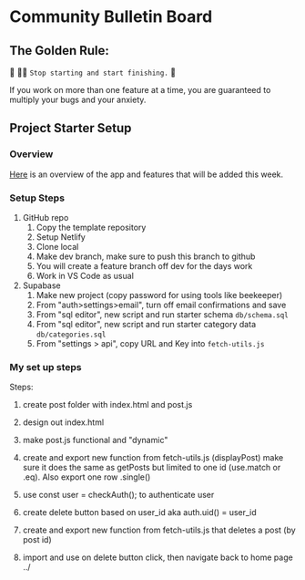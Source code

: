 # Community Bulletin Board

## The Golden Rule:

🦸 🦸‍♂️ `Stop starting and start finishing.` 🏁

If you work on more than one feature at a time, you are guaranteed to multiply your bugs and your anxiety.

## Project Starter Setup

### Overview

[Here](https://whimsical.com/page-wireframes-QKB9N3bD8HbmJDt12t5AHE) is an overview of the app and features that will be added this week.

### Setup Steps

1. GitHub repo
    1. Copy the template repository
    1. Setup Netlify
    1. Clone local
    1. Make dev branch, make sure to push this branch to github
    1. You will create a feature branch off dev for the days work
    1. Work in VS Code as usual
1. Supabase
    1. Make new project (copy password for using tools like beekeeper)
    1. From "auth>settings>email", turn off email confirmations and save
    1. From "sql editor", new script and run starter schema `db/schema.sql`
    1. From "sql editor", new script and run starter category data `db/categories.sql`
    1. From "settings > api", copy URL and Key into `fetch-utils.js`

### My set up steps

Steps:

1. create post folder with index.html and post.js

2. design out index.html

3. make post.js functional and "dynamic"

4. create and export new function from fetch-utils.js (displayPost) make sure it does the same as getPosts
but limited to one id (use.match or .eq). Also export one row .single()

5. use const user = checkAuth(); to authenticate user

6. create delete button based on user_id aka auth.uid() = user_id

7. create and export new function from fetch-utils.js that deletes a post (by post id)

8. import and use on delete button click, then navigate back to home page ../
